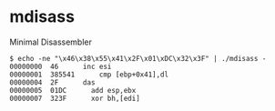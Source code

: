 # mdisass
Minimal Disassembler

````
$ echo -ne "\x46\x38\x55\x41\x2F\x01\xDC\x32\x3F" | ./mdisass -
00000000  46      inc esi
00000001  385541      cmp [ebp+0x41],dl
00000004  2F      das
00000005  01DC      add esp,ebx
00000007  323F      xor bh,[edi]
````


